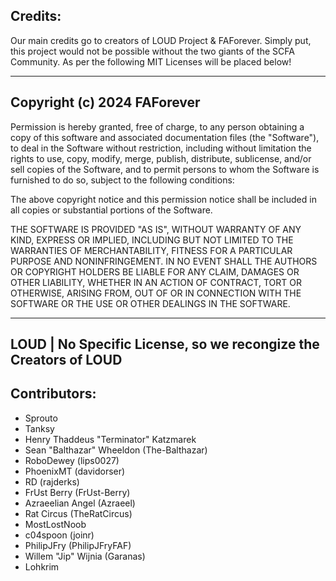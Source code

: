 ## Credits:
Our main credits go to creators of LOUD Project & FAForever.
Simply put, this project would not be possible without the two giants of the SCFA Community.
As per the following MIT Licenses will be placed below!

---

## Copyright (c) 2024 FAForever

Permission is hereby granted, free of charge, to any person obtaining a copy
of this software and associated documentation files (the "Software"), to deal
in the Software without restriction, including without limitation the rights
to use, copy, modify, merge, publish, distribute, sublicense, and/or sell
copies of the Software, and to permit persons to whom the Software is
furnished to do so, subject to the following conditions:

The above copyright notice and this permission notice shall be included in all
copies or substantial portions of the Software.

THE SOFTWARE IS PROVIDED "AS IS", WITHOUT WARRANTY OF ANY KIND, EXPRESS OR
IMPLIED, INCLUDING BUT NOT LIMITED TO THE WARRANTIES OF MERCHANTABILITY,
FITNESS FOR A PARTICULAR PURPOSE AND NONINFRINGEMENT. IN NO EVENT SHALL THE
AUTHORS OR COPYRIGHT HOLDERS BE LIABLE FOR ANY CLAIM, DAMAGES OR OTHER
LIABILITY, WHETHER IN AN ACTION OF CONTRACT, TORT OR OTHERWISE, ARISING FROM,
OUT OF OR IN CONNECTION WITH THE SOFTWARE OR THE USE OR OTHER DEALINGS IN THE
SOFTWARE.

---

## LOUD | No Specific License, so we recongize the Creators of LOUD
## Contributors: 

- Sprouto
- Tanksy
- Henry Thaddeus "Terminator" Katzmarek
- Sean "Balthazar" Wheeldon (The-Balthazar)
- RoboDewey (lips0027)
- PhoenixMT (davidorser)
- RD (rajderks)
- FrUst Berry (FrUst-Berry)
- Azraeelian Angel (Azraeel)
- Rat Circus (TheRatCircus)
- MostLostNoob
- c04spoon (joinr)
- PhilipJFry (PhilipJFryFAF)
- Willem "Jip" Wijnia (Garanas)
- Lohkrim

